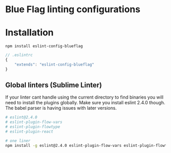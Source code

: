 # Blue Flag linting configurations

# Installation

```
npm install eslint-config-blueflag
```

```js
// .eslintrc
{
    "extends": "eslint-config-blueflag"
}
```

## Global linters (Sublime Linter)

If your linter cant handle using the current directory to find binaries you will need to install 
the plugins globally. Make sure you install eslint 2.4.0 though. The babel parser is having issues with 
later versions.

```sh
# eslint@2.4.0
# eslint-plugin-flow-vars
# eslint-plugin-flowtype
# eslint-plugin-react

# one liner
npm install -g eslint@2.4.0 eslint-plugin-flow-vars eslint-plugin-flowtype eslint-plugin-react

```
